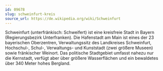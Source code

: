 ```yaml
---
id: 09678
slug: schweinfurt-kreis
source_url: https://de.wikipedia.org/wiki/Schweinfurt
---
```


Schweinfurt (unterfränkisch: Schweifert) ist eine kreisfreie Stadt in Bayern (Regierungsbezirk Unterfranken). Die Hafenstadt am Main ist eines der 23 bayerischen Oberzentren, Verwaltungssitz des Landkreises Schweinfurt, Hochschul-, Schul-, Verwaltungs- und Kunststadt (zwei größere Museen) sowie fränkischer Weinort. Das politische Stadtgebiet umfasst nahezu nur die Kernstadt, verfügt aber über größere Wasserflächen und ein bewaldetes über 340 Meter hohes Bergland.

